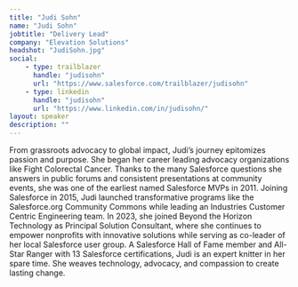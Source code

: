 ```yaml
---
title: "Judi Sohn"
name: "Judi Sohn"
jobtitle: "Delivery Lead"
company: "Elevation Solutions"
headshot: "JudiSohn.jpg"
social:
    - type: trailblazer
      handle: "judisohn"
      url: "https://www.salesforce.com/trailblazer/judisohn"
    - type: linkedin
      handle: "judisohn"
      url: "https://www.linkedin.com/in/judisohn/"
layout: speaker
description: ""
---
```


From grassroots advocacy to global impact, Judi’s journey epitomizes passion and purpose. She began her career leading advocacy organizations like Fight Colorectal Cancer. Thanks to the many Salesforce questions she answers in public forums and consistent presentations at community events, she was one of the earliest named Salesforce MVPs in 2011. Joining Salesforce in 2015, Judi launched transformative programs like the Salesforce.org Community Commons while leading an Industries Customer Centric Engineering team. In 2023, she joined Beyond the Horizon Technology as Principal Solution Consultant, where she continues to empower nonprofits with innovative solutions while serving as co-leader of her local Salesforce user group. A Salesforce Hall of Fame member and All-Star Ranger with 13 Salesforce certifications, Judi is an expert knitter in her spare time. She weaves technology, advocacy, and compassion to create lasting change.